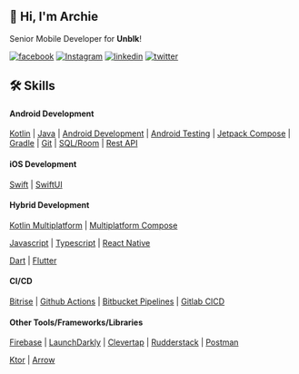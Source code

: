 
## 🚀 Hi, I'm Archie

Senior Mobile Developer for **Unblk**!

[![facebook](https://img.shields.io/badge/Facebook-4267B2?style=for-the-badge&logo=facebook&logoColor=white)](https://www.facebook.com/profile.php?id=100005769496141)
[![Instagram](https://img.shields.io/badge/Instagram-E4405F?style=for-the-badge&logo=instagram&logoColor=white)](https://www.instagram.com/archiieeme/)
[![linkedin](https://img.shields.io/badge/linkedin-0A66C2?style=for-the-badge&logo=linkedin&logoColor=white)](https://www.linkedin.com/in/archie-qui%C3%B1ones/)
[![twitter](https://img.shields.io/badge/twitter-000?style=for-the-badge&logo=x&logoColor=white)](https://twitter.com/ArchieQuiones1)

## 🛠 Skills

#### Android Development

[Kotlin](https://kotlinlang.org/) | [Java](https://docs.oracle.com/en/java/) | [Android Development](https://developer.android.com/?gad_source=1&gclid=CjwKCAjwodC2BhAHEiwAE67hJGK59E1C8Lf6l6DwEQta2qMrbS0b9xPaoMxGab2aoXuh1vA2OdJahhoCLJ8QAvD_BwE&gclsrc=aw.ds) | [Android Testing](https://developer.android.com/training/testing/fundamentals) | [Jetpack Compose](https://developer.android.com/compose) | [Gradle](https://gradle.org/) | [Git](https://git-scm.com/doc) | [SQL/Room](https://developer.android.com/jetpack/androidx/releases/room) | [Rest API](https://www.redhat.com/en/topics/api/what-is-a-rest-api)

#### iOS Development

[Swift](https://www.swift.org/documentation/) | [SwiftUI](https://developer.apple.com/documentation/swiftui/)

#### Hybrid Development

[Kotlin Multiplatform](https://kotlinlang.org/docs/multiplatform.html) | [Multiplatform Compose](https://www.jetbrains.com/lp/compose-multiplatform/)

[Javascript](https://developer.mozilla.org/en-US/docs/Web/JavaScript) | [Typescript](https://www.typescriptlang.org/) | [React Native](https://reactnative.dev/docs/getting-started)

[Dart](https://dart.dev/guides) | [Flutter](https://flutter.dev)

#### CI/CD

[Bitrise](https://bitrise.io/) | [Github Actions](https://github.com/features/actions) | [Bitbucket Pipelines](https://www.atlassian.com/software/bitbucket/features/pipelines) | [Gitlab CICD](https://docs.gitlab.com/ee/ci/)

#### Other Tools/Frameworks/Libraries

[Firebase](https://firebase.google.com/) | [LaunchDarkly](https://launchdarkly.com/) | [Clevertap](https://clevertap.com) | [Rudderstack](https://www.rudderstack.com/) | [Postman](https://www.postman.com/)

[Ktor](https://ktor.io/) | [Arrow](https://arrow-kt.io/learn/quickstart/)
